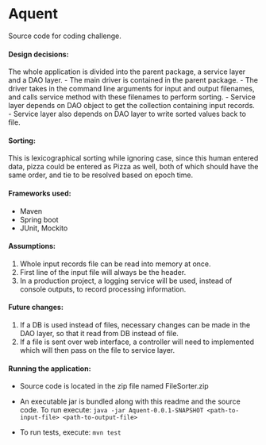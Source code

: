 # Aquent
Source code for coding challenge.

#### Design decisions:
The whole application is divided into the parent package, a service layer and a DAO layer. 
	- The main driver is contained in the parent package. 
	- The driver takes in the command line arguments for input and output filenames,
	and calls service method with these filenames to perform sorting.
	- Service layer depends on DAO object to get the collection containing input records.
	- Service layer also depends on DAO layer to write sorted values back to file.

#### Sorting:
This is lexicographical sorting while ignoring case, since this human entered data, pizza could be entered as Pizza as well,
both of which should have the same order, and tie to be resolved based on epoch time.

#### Frameworks used:
- Maven
- Spring boot
- JUnit, Mockito

#### Assumptions:
1. Whole input records file can be read into memory at once.
2. First line of the input file will always be the header.
3. In a production project, a logging service will be used, instead of console outputs, to record processing information.

#### Future changes:
1. If a DB is used instead of files, necessary changes can be made in the DAO layer, so that it read from DB instead of file.
2. If a file is sent over web interface, a controller will need to implemented which will then pass on the file to service layer.

#### Running the application:
- Source code is located in the zip file named FileSorter.zip
- An executable jar is bundled along with this readme and the source code. To run execute:
	`java -jar Aquent-0.0.1-SNAPSHOT <path-to-input-file> <path-to-output-file>`

- To run tests, execute:
	`mvn test`
